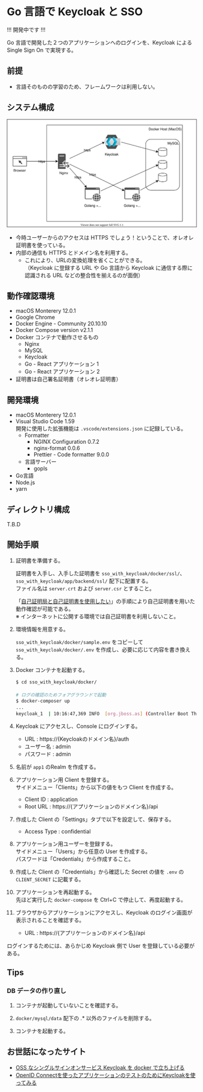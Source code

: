 # Go 言語で Keycloak と SSO

!!! 開発中です !!!

Go 言語で開発した２つのアプリケーションへのログインを、Keycloak による Single Sign On で実現する。

## 前提

- 言語そのものの学習のため、フレームワークは利用しない。

## システム構成

![システム構成図](./doc/system_structure.drawio.svg)

- 今時ユーザーからのアクセスは HTTPS でしょう！ということで、オレオレ証明書を使っている。
- 内部の通信も HTTPS とドメイン名を利用する。  
    - これにより、URLの変換処理を省くことができる。  
      （Keycloak に登録する URL や Go 言語から Keycloak に通信する際に認識される URL などの整合性を揃えるのが面倒）

## 動作確認環境

- macOS Monterery 12.0.1
- Google Chrome
- Docker Engine - Community 20.10.10
- Docker Compose version v2.1.1
- Docker コンテナで動作させるもの
  - Nginx
  - MySQL
  - Keycloak
  - Go - React アプリケーション 1
  - Go - React アプリケーション 2
- 証明書は自己署名証明書（オレオレ証明書）

## 開発環境

- macOS Monterery 12.0.1
- Visual Studio Code 1.59  
  開発に使用した拡張機能は `.vscode/extensions.json` に記録している。
  - Formatter
    - NGINX Configuration 0.7.2
    - nginx-format 0.0.6
    - Prettier - Code formatter 9.0.0
  - 言語サーバー
    - gopls
- Go言語
- Node.js
- yarn

## ディレクトリ構成

T.B.D

## 開始手順

1. 証明書を準備する。

   証明書を入手し、入手した証明書を `sso_with_keycloak/docker/ssl/`、`sso_with_keycloak/app/backend/ssl/` 配下に配置する。  
   ファイル名は `server.crt` および `server.csr` とすること。  

   「[自己証明局と自己証明書を使用したい](./doc/appendix.md#自己証明局と自己証明書を使用したい)」の手順により自己証明書を用いた動作確認が可能である。  
   ※ インターネットに公開する環境では自己証明書を利用しないこと。  

1. 環境情報を用意する。

    `sso_with_keycloak/docker/sample.env` をコピーして `sso_with_keycloak/docker/.env` を作成し、必要に応じて内容を書き換える。

1. Docker コンテナを起動する。

    ```bash
    $ cd sso_with_keycloak/docker/

    # ログの確認のためフォアグラウンドで起動
    $ docker-composer up
    ...
    keycloak_1  | 10:16:47,369 INFO  [org.jboss.as] (Controller Boot Thread) WFLYSRV0051: Admin console listening on http://127.0.0.1:9990
    ```

1. Keycloak にアクセスし、Console にログインする。  
    - URL : https://{Keycloakのドメイン名}/auth
    - ユーザー名 : admin
    - パスワード : admin

1. 名前が `app1` のRealm を作成する。  

1. アプリケーション用 Client を登録する。  
   サイドメニュー「Clients」から以下の値をもつ Client を作成する。
     - Client ID : application
     - Root URL : https://{アプリケーションのドメイン名}/api

1. 作成した Client の「Settings」タブで以下を設定して、保存する。
     - Access Type : confidential

1. アプリケーション用ユーザーを登録する。  
   サイドメニュー「Users」から任意の User を作成する。  
   パスワードは「Credentials」から作成すること。  

1. 作成した Client の「Credentials」から確認した Secret の値を `.env` の `CLIENT_SECRET` に記載する。

1. アプリケーションを再起動する。  
   先ほど実行した `docker-compose` を Ctrl+C で停止して、再度起動する。

1. ブラウザからアプリケーションにアクセスし、Keycloak のログイン画面が表示されることを確認する。
   - URL : https://{アプリケーションのドメイン名}/api

ログインするためには、あらかじめ Keycloak 側で User を登録している必要がある。

## Tips

### DB データの作り直し

1. コンテナが起動していないことを確認する。

1. `docker/mysql/data` 配下の .* 以外のファイルを削除する。

1. コンテナを起動する。

## お世話になったサイト

- [OSS なシングルサインオンサービス Keycloak を docker で立ち上げる](https://qiita.com/myoshimi/items/7e9f1de7373427233880)
- [OpenID Connectを使ったアプリケーションのテストのためにKeycloakを使ってみる](https://qiita.com/shibukawa/items/fd78d1ca6c23ce2fa8df)
